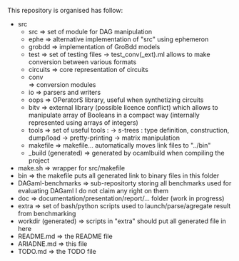This repository is organised has follow:
- src
	+ src 
		=> set of module for DAG manipulation
	+ ephe
		=> alternative implementation of "src" using ephemeron
	+ grobdd 
		=> implementation of GroBdd models
	+ test 
		=> set of testing files
			-> test_conv(_ext).ml allows to make conversion between various formats
	+ circuits
		=> core representation of circuits
	+ conv  
		=> conversion modules
	+ io
		=> parsers and writers
	+ oops 
		=> OPeratorS library, useful when synthetizing circuits
	+ bitv
		=> external library (possible licence conflict) which allows to manipulate array of Booleans in a compact way (internally represented using arrays of integers)
	+ tools
		=> set of useful tools :
			-> s-trees : type definition, construction, dump/load
			-> pretty-printing
			-> matrix manipulation
	+ makefile 
		=> makefile...
			 automatically moves link files to "../bin"
	+ \_build (generated)
		=> generated by ocamlbuild when compiling the project
- make.sh
	=> wrapper for src/makefile
- bin
	=> the makefile puts all generated link to binary files in this folder
- DAGaml-benchmarks
	=> sub-repositorty storing all benchmarks used for evaluating DAGaml
		 I do not claim any right on them
- doc
	=> documentation/presentation/report/... folder (work in progress)
- extra
	=> set of bash/python scripts used to launch/parse/agregate result from benchmarking
- workdir (generated)
	=> scripts in "extra" should put all generated file in here
- README.md 
	=> the README file
- ARIADNE.md
	=> this file
- TODO.md
	=> the TODO file
